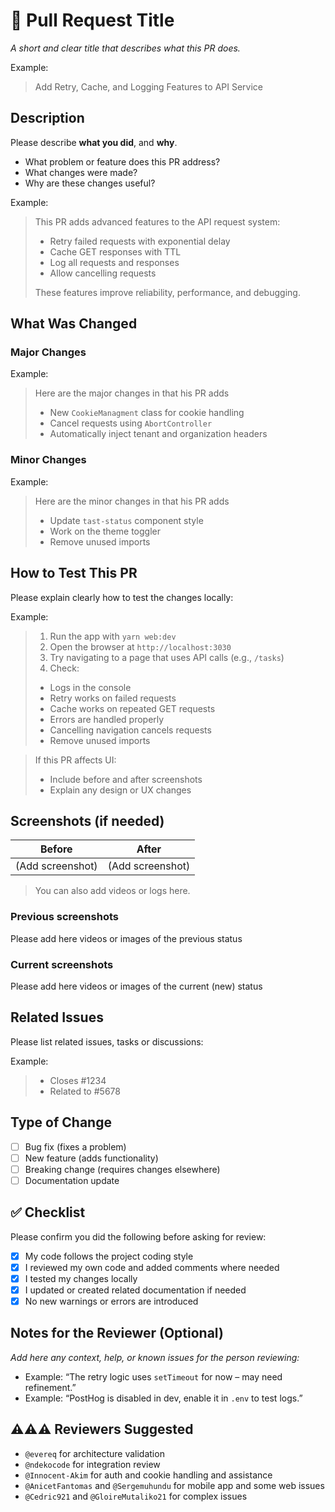 # 🚀 Pull Request Title

_A short and clear title that describes what this PR does._

Example:
> Add Retry, Cache, and Logging Features to API Service

## Description

Please describe **what you did**, and **why**.

- What problem or feature does this PR address?
- What changes were made?
- Why are these changes useful?

Example:
> This PR adds advanced features to the API request system:
>
> - Retry failed requests with exponential delay
> - Cache GET responses with TTL
> - Log all requests and responses
> - Allow cancelling requests
>
> These features improve reliability, performance, and debugging.

## What Was Changed

### Major Changes

Example:
> Here are the major changes in that his PR adds
>
> - New `CookieManagment` class for cookie handling
> - Cancel requests using `AbortController`
> - Automatically inject tenant and organization headers

### Minor Changes

Example:
> Here are the minor changes in that his PR adds
>
> - Update `tast-status`  component style
> - Work on the theme toggler
> - Remove unused imports

## How to Test This PR

Please explain clearly how to test the changes locally:

Example:
>
> 1. Run the app with `yarn web:dev`
> 2. Open the browser at `http://localhost:3030`
> 3. Try navigating to a page that uses API calls (e.g., `/tasks`)
> 4. Check:
   >
   > - Logs in the console
   > - Retry works on failed requests
   > - Cache works on repeated GET requests
   > - Errors are handled properly
   > - Cancelling navigation cancels requests
   > - Remove unused imports

> If this PR affects UI:
>
> - Include before and after screenshots
> - Explain any design or UX changes

## Screenshots (if needed)

| Before | After |
|--------|-------|
| (Add screenshot) | (Add screenshot) |

> You can also add videos or logs here.

### Previous screenshots

Please add here videos or images of the previous status

### Current screenshots

Please add here videos or images of the current (new) status

## Related Issues

Please list related issues, tasks or discussions:

Example:
>
> - Closes #1234
> - Related to #5678

## Type of Change

- [ ] Bug fix (fixes a problem)
- [ ] New feature (adds functionality)
- [ ] Breaking change (requires changes elsewhere)
- [ ] Documentation update

## ✅ Checklist

Please confirm you did the following before asking for review:

- [x] My code follows the project coding style
- [x] I reviewed my own code and added comments where needed
- [x] I tested my changes locally
- [x] I updated or created related documentation if needed
- [x] No new warnings or errors are introduced

## Notes for the Reviewer (Optional)

_Add here any context, help, or known issues for the person reviewing:_

- Example: “The retry logic uses `setTimeout` for now – may need refinement.”
- Example: “PostHog is disabled in dev, enable it in `.env` to test logs.”

## ⚠️⚠️⚠️ Reviewers Suggested

- `@evereq` for architecture validation
- `@ndekocode` for integration review
- `@Innocent-Akim` for auth and cookie handling and assistance
- `@AnicetFantomas` and `@Sergemuhundu` for mobile app and some web issues
- `@Cedric921` and `@GloireMutaliko21` for complex issues
